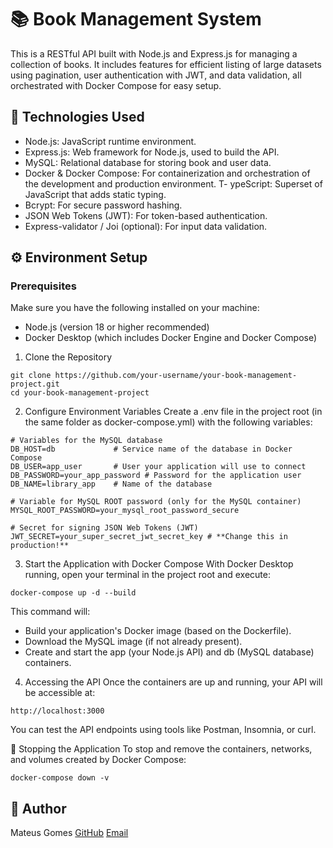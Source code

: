 # 📚 Book Management System
This is a RESTful API built with Node.js and Express.js for managing a collection of books. It includes features for efficient listing of large datasets using pagination, user authentication with JWT, and data validation, all orchestrated with Docker Compose for easy setup.

## 🚀 Technologies Used
- Node.js: JavaScript runtime environment.
- Express.js: Web framework for Node.js, used to build the API.
- MySQL: Relational database for storing book and user data.
- Docker & Docker Compose: For containerization and orchestration of the development and production environment.
T- ypeScript: Superset of JavaScript that adds static typing.
- Bcrypt: For secure password hashing.
- JSON Web Tokens (JWT): For token-based authentication.
- Express-validator / Joi (optional): For input data validation.

## ⚙️ Environment Setup
### Prerequisites
Make sure you have the following installed on your machine:

- Node.js (version 18 or higher recommended)
- Docker Desktop (which includes Docker Engine and Docker Compose)
1. Clone the Repository
```
git clone https://github.com/your-username/your-book-management-project.git
cd your-book-management-project
```
2. Configure Environment Variables
Create a .env file in the project root (in the same folder as docker-compose.yml) with the following variables:
```
# Variables for the MySQL database
DB_HOST=db             # Service name of the database in Docker Compose
DB_USER=app_user       # User your application will use to connect
DB_PASSWORD=your_app_password # Password for the application user
DB_NAME=library_app    # Name of the database

# Variable for MySQL ROOT password (only for the MySQL container)
MYSQL_ROOT_PASSWORD=your_mysql_root_password_secure

# Secret for signing JSON Web Tokens (JWT)
JWT_SECRET=your_super_secret_jwt_secret_key # **Change this in production!**
```
3. Start the Application with Docker Compose
With Docker Desktop running, open your terminal in the project root and execute:
```
docker-compose up -d --build
```
This command will:

- Build your application's Docker image (based on the Dockerfile).
- Download the MySQL image (if not already present).
- Create and start the app (your Node.js API) and db (MySQL database) containers.
  
4. Accessing the API
Once the containers are up and running, your API will be accessible at:
```
http://localhost:3000
```
You can test the API endpoints using tools like Postman, Insomnia, or curl.

🛑 Stopping the Application
To stop and remove the containers, networks, and volumes created by Docker Compose:

```
docker-compose down -v
```
## 👤 Author

Mateus Gomes
[GitHub](https://github.com/mateusgomes6)
[Email](mateusgomesdc@hotmail.com)
